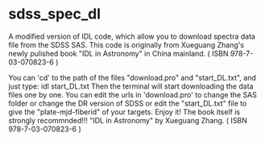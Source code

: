 # sdss_spec_dl
A modified version of IDL code, which allow you to download spectra data file from the SDSS SAS. This code is originally from Xueguang Zhang's newly pulished book "IDL in Astronomy" in China mainland. ( ISBN 978-7-03-070823-6 )

You can 'cd' to the path of the files "download.pro" and "start_DL.txt", and just type:
idl start_DL.txt
Then the terminal will start downloading the data files one by one.
You can edit the urls in 'download.pro' to change the SAS folder or change the DR version of SDSS or edit the "start_DL.txt" file to give the "plate-mjd-fiberid" of your targets.
Enjoy it!
The book itself is strongly recommnded!!!
"IDL in Astronomy" by Xueguang Zhang. ( ISBN 978-7-03-070823-6 )
